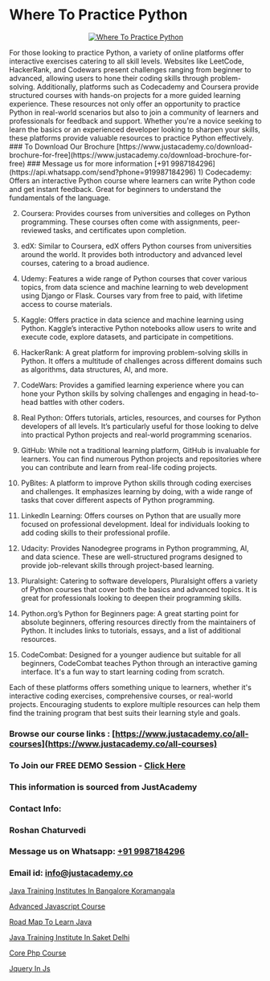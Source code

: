 # Where To Practice Python

<p align="center">
  <a href="https://justacademy.co/course-detail/python-training">
    <img src="https://justacademy.co/storage2/course_image/1709713400_course_image.webp" alt="Where To Practice Python">
  </a>
</p>
For those looking to practice Python, a variety of online platforms offer interactive exercises catering to all skill levels. Websites like LeetCode, HackerRank, and Codewars present challenges ranging from beginner to advanced, allowing users to hone their coding skills through problem-solving. Additionally, platforms such as Codecademy and Coursera provide structured courses with hands-on projects for a more guided learning experience. These resources not only offer an opportunity to practice Python in real-world scenarios but also to join a community of learners and professionals for feedback and support. Whether you're a novice seeking to learn the basics or an experienced developer looking to sharpen your skills, these platforms provide valuable resources to practice Python effectively.
### To Download Our Brochure [https://www.justacademy.co/download-brochure-for-free](https://www.justacademy.co/download-brochure-for-free)
### Message us for more information [+91 9987184296](https://api.whatsapp.com/send?phone=919987184296)
1) Codecademy: Offers an interactive Python course where learners can write Python code and get instant feedback. Great for beginners to understand the fundamentals of the language.

2) Coursera: Provides courses from universities and colleges on Python programming. These courses often come with assignments, peer-reviewed tasks, and certificates upon completion.

3) edX: Similar to Coursera, edX offers Python courses from universities around the world. It provides both introductory and advanced level courses, catering to a broad audience.

4) Udemy: Features a wide range of Python courses that cover various topics, from data science and machine learning to web development using Django or Flask. Courses vary from free to paid, with lifetime access to course materials.

5) Kaggle: Offers practice in data science and machine learning using Python. Kaggle’s interactive Python notebooks allow users to write and execute code, explore datasets, and participate in competitions.

6) HackerRank: A great platform for improving problem-solving skills in Python. It offers a multitude of challenges across different domains such as algorithms, data structures, AI, and more.

7) CodeWars: Provides a gamified learning experience where you can hone your Python skills by solving challenges and engaging in head-to-head battles with other coders.

8) Real Python: Offers tutorials, articles, resources, and courses for Python developers of all levels. It’s particularly useful for those looking to delve into practical Python projects and real-world programming scenarios.

9) GitHub: While not a traditional learning platform, GitHub is invaluable for learners. You can find numerous Python projects and repositories where you can contribute and learn from real-life coding projects.

10) PyBites: A platform to improve Python skills through coding exercises and challenges. It emphasizes learning by doing, with a wide range of tasks that cover different aspects of Python programming.

11) LinkedIn Learning: Offers courses on Python that are usually more focused on professional development. Ideal for individuals looking to add coding skills to their professional profile.

12) Udacity: Provides Nanodegree programs in Python programming, AI, and data science. These are well-structured programs designed to provide job-relevant skills through project-based learning.

13) Pluralsight: Catering to software developers, Pluralsight offers a variety of Python courses that cover both the basics and advanced topics. It is great for professionals looking to deepen their programming skills.

14) Python.org’s Python for Beginners page: A great starting point for absolute beginners, offering resources directly from the maintainers of Python. It includes links to tutorials, essays, and a list of additional resources.

15) CodeCombat: Designed for a younger audience but suitable for all beginners, CodeCombat teaches Python through an interactive gaming interface. It's a fun way to start learning coding from scratch.

Each of these platforms offers something unique to learners, whether it's interactive coding exercises, comprehensive courses, or real-world projects. Encouraging students to explore multiple resources can help them find the training program that best suits their learning style and goals.

### Browse our course links : [https://www.justacademy.co/all-courses](https://www.justacademy.co/all-courses) 
### To Join our FREE DEMO Session - [Click Here](https://www.justacademy.co/register-for-course-demo)


### This information is sourced from JustAcademy
### Contact Info:
### Roshan Chaturvedi
### Message us on Whatsapp: [+91 9987184296](https://api.whatsapp.com/send?phone=919987184296)
### Email id: [info@justacademy.co](mailto:info@justacademy.co)
                
[Java Training Institutes In Bangalore Koramangala](https://www.linkedin.com/pulse/java-training-institutes-bangalore-koramangala-justacademy-houston-wwfaf?trackingId=HPnf74x6K70TkPir%2BxA%2FgA%3D%3D&lipi=urn%3Ali%3Apage%3Ad_flagship3_company_admin%3B5RzDF0CIQxuDMHcL3MgYhA%3D%3D)

[Advanced Javascript Course](https://www.linkedin.com/pulse/advanced-javascript-course-justacademy-beangaluru-pjngc?trackingId=VhlOFGp%2FNhZip4UASulSJA%3D%3D&lipi=urn%3Ali%3Apage%3Ad_flagship3_company_admin%3BnaEHpVmnQ1Kh9Nsd8yGz%2BA%3D%3D)

[Road Map To Learn Java](https://medium.com/@mistersumit961/road-map-to-learn-java-992348cffb2b)

[Java Training Institute In Saket Delhi](https://medium.com/@mistersumit961/java-training-institute-in-saket-delhi-d3b670b10ad2)

[Core Php Course](https://justacademyin.github.io/justacademy/core-php-course)

[Jquery In Js](https://justacademyin.github.io/justacademy/jquery-in-js)

